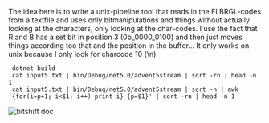 
The idea here is to write a unix-pipeline tool that reads in the FLBRGL-codes from a textfile and uses only bitmanipulations and things without
actually looking at the characters, only looking at the char-codes. I use the fact that R and B has a set bit in position 3 (0b_0000_0100) and 
then just moves things according too that and the position in the buffer... It only works on unix because I only look for charcode 10 (\n)

```
 dotnet build
 cat input5.txt | bin/Debug/net5.0/advent5stream | sort -rn | head -n 1
 cat input5.txt | bin/Debug/net5.0/advent5stream | sort -n | awk '{for(i=p+1; i<$1; i++) print i} {p=$1}' | sort -rn | head -n 1
```

![bitshift doc](https://user-images.githubusercontent.com/1174441/101262463-3c5b0f00-373f-11eb-9ece-42f9ee7a1a66.png)
